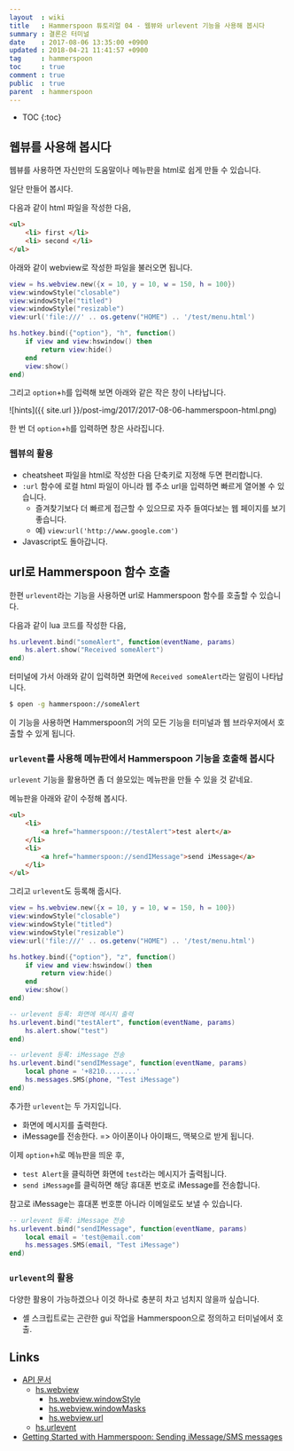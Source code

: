 ```yaml
---
layout  : wiki
title   : Hammerspoon 튜토리얼 04 - 웹뷰와 urlevent 기능을 사용해 봅시다
summary : 결론은 터미널
date    : 2017-08-06 13:35:00 +0900
updated : 2018-04-21 11:41:57 +0900
tag     : hammerspoon
toc     : true
comment : true
public  : true
parent  : hammerspoon
---
```

* TOC
{:toc}

## 웹뷰를 사용해 봅시다

웹뷰를 사용하면 자신만의 도움말이나 메뉴판을 html로 쉽게 만들 수 있습니다.

일단 만들어 봅시다.

다음과 같이 html 파일을 작성한 다음,

```html
<ul>
    <li> first </li>
    <li> second </li>
</ul>
```

아래와 같이 webview로 작성한 파일을 불러오면 됩니다.

```lua
view = hs.webview.new({x = 10, y = 10, w = 150, h = 100})
view:windowStyle("closable")
view:windowStyle("titled")
view:windowStyle("resizable")
view:url('file:///' .. os.getenv("HOME") .. '/test/menu.html')

hs.hotkey.bind({"option"}, "h", function()
    if view and view:hswindow() then
        return view:hide()
    end
    view:show()
end)
```

그리고 `option`+`h`를 입력해 보면 아래와 같은 작은 창이 나타납니다.

![hints]({{ site.url }}/post-img/2017/2017-08-06-hammerspoon-html.png)

한 번 더 `option`+`h`를 입력하면 창은 사라집니다.

### 웹뷰의 활용

* cheatsheet 파일을 html로 작성한 다음 단축키로 지정해 두면 편리합니다.
* `:url` 함수에 로컬 html 파일이 아니라 웹 주소 url을 입력하면 빠르게 열어볼 수 있습니다.
    * 즐겨찾기보다 더 빠르게 접근할 수 있으므로 자주 들여다보는 웹 페이지를 보기 좋습니다.
    * 예) `view:url('http://www.google.com')`
* Javascript도 돌아갑니다.

## url로 Hammerspoon 함수 호출

한편 `urlevent`라는 기능을 사용하면 url로 Hammerspoon 함수를 호출할 수 있습니다.

다음과 같이 lua 코드를 작성한 다음,

```lua
hs.urlevent.bind("someAlert", function(eventName, params)
    hs.alert.show("Received someAlert")
end)
```

터미널에 가서 아래와 같이 입력하면 화면에 `Received someAlert`라는 알림이 나타납니다.

```sh
$ open -g hammerspoon://someAlert
```

이 기능을 사용하면 Hammerspoon의 거의 모든 기능을 터미널과 웹 브라우저에서 호출할 수 있게 됩니다.

### `urlevent`를 사용해 메뉴판에서 Hammerspoon 기능을 호출해 봅시다

`urlevent` 기능을 활용하면 좀 더 쓸모있는 메뉴판을 만들 수 있을 것 같네요.

메뉴판을 아래와 같이 수정해 봅시다.

```html
<ul>
    <li>
        <a href="hammerspoon://testAlert">test alert</a>
    </li>
    <li>
        <a href="hammerspoon://sendIMessage">send iMessage</a>
    </li>
</ul>
```

그리고 `urlevent`도 등록해 줍시다.

```lua
view = hs.webview.new({x = 10, y = 10, w = 150, h = 100})
view:windowStyle("closable")
view:windowStyle("titled")
view:windowStyle("resizable")
view:url('file:///' .. os.getenv("HOME") .. '/test/menu.html')

hs.hotkey.bind({"option"}, "z", function()
    if view and view:hswindow() then
        return view:hide()
    end
    view:show()
end)

-- urlevent 등록: 화면에 메시지 출력
hs.urlevent.bind("testAlert", function(eventName, params)
    hs.alert.show("test")
end)

-- urlevent 등록: iMessage 전송
hs.urlevent.bind("sendIMessage", function(eventName, params)
    local phone = '+8210........'
    hs.messages.SMS(phone, "Test iMessage")
end)
```

추가한 `urlevent`는 두 가지입니다.

* 화면에 메시지를 출력한다.
* iMessage를 전송한다. => 아이폰이나 아이패드, 맥북으로 받게 됩니다.

이제 `option`+`h`로 메뉴판을 띄운 후,

* `test Alert`을 클릭하면 화면에 `test`라는 메시지가 출력됩니다.
* `send iMessage`를 클릭하면 해당 휴대폰 번호로 iMessage를 전송합니다.

참고로 iMessage는 휴대폰 번호뿐 아니라 이메일로도 보낼 수 있습니다.

```lua
-- urlevent 등록: iMessage 전송
hs.urlevent.bind("sendIMessage", function(eventName, params)
    local email = 'test@email.com'
    hs.messages.SMS(email, "Test iMessage")
end)
```

### `urlevent`의 활용

다양한 활용이 가능하겠으나 이것 하나로 충분히 차고 넘치지 않을까 싶습니다.

* 셸 스크립트로는 곤란한 gui 작업을 Hammerspoon으로 정의하고 터미널에서 호출.

## Links

* [API 문서](http://www.hammerspoon.org/docs/index.html)
    * [hs.webview](http://www.hammerspoon.org/docs/hs.webview.html)
        * [hs.webview.windowStyle](http://www.hammerspoon.org/docs/hs.webview.html#windowStyle)
        * [hs.webview.windowMasks](http://www.hammerspoon.org/docs/hs.webview.html#windowMasks)
        * [hs.webview.url](http://www.hammerspoon.org/docs/hs.webview.html#url)
    * [hs.urlevent](http://www.hammerspoon.org/docs/hs.urlevent.html)
* [Getting Started with Hammerspoon: Sending iMessage/SMS messages](http://www.hammerspoon.org/go/#imessagesms)

